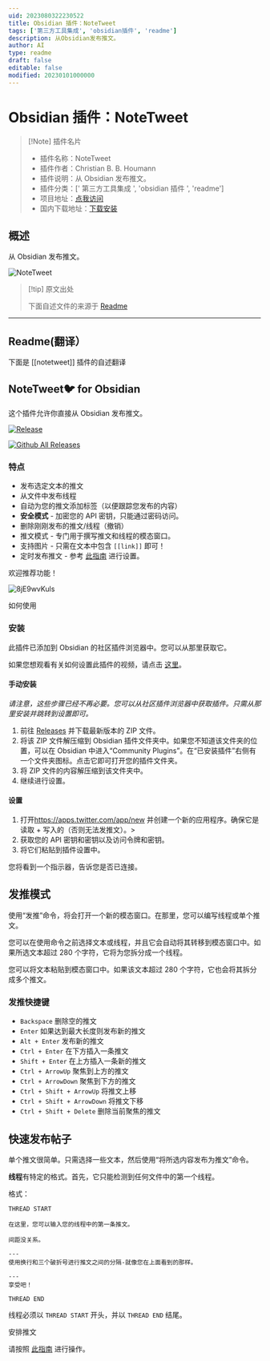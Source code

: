 ```yaml
---
uid: 2023080322230522
title: Obsidian 插件：NoteTweet
tags: ['第三方工具集成', 'obsidian插件', 'readme']
description: 从Obsidian发布推文。
author: AI
type: readme
draft: false
editable: false
modified: 20230101000000
---
```


# Obsidian 插件：NoteTweet

> [!Note] 插件名片
> - 插件名称：NoteTweet
> - 插件作者：Christian B. B. Houmann
> - 插件说明：从 Obsidian 发布推文。
> - 插件分类：[' 第三方工具集成 ', 'obsidian 插件 ', 'readme']
> - 项目地址：[点我访问](https://github.com/chhoumann/notetweet_obsidian)
> - 国内下载地址：[下载安装](https://pkmer.cn/products/plugin/pluginMarket/?notetweet)

## 概述

从 Obsidian 发布推文。

![NoteTweet](https://cdn.pkmer.cn/covers/notetweet_new.gif!pkmer)

> [!tip] 原文出处
>
>下面自述文件的来源于 [Readme](https://ghproxy.net/https://raw.githubusercontent.com/chhoumann/notetweet_obsidian/master/README.md)
>

---

## Readme(翻译）

下面是 [[notetweet]] 插件的自述翻译

## NoteTweet🐦 for Obsidian

这个插件允许你直接从 Obsidian 发布推文。

[![Release](https://img.shields.io/github/v/release/chhoumann/notetweet_obsidian?style=for-the-badge)]()

[![Github All Releases](https://img.shields.io/github/downloads/chhoumann/notetweet_obsidian/total.svg?style=for-the-badge&logo=appveyor)]()

### 特点

- 发布选定文本的推文
- 从文件中发布线程
- 自动为您的推文添加标签（以便跟踪您发布的内容）
- **安全模式** - 加密您的 API 密钥，只能通过密码访问。
- 删除刚刚发布的推文/线程（撤销）
- 推文模式 - 专门用于撰写推文和线程的模态窗口。
- 支持图片 - 只需在文本中包含 `[[link]]` 即可！
- 定时发布推文 - 参考 [此指南](./GuideToSettingUpScheduler.md) 进行设置。

欢迎推荐功能！

![8jE9wvKuls](https://user-images.githubusercontent.com/29108628/109525702-16c97180-7ab2-11eb-8bc0-3c4bc79a6b7a.gif)

如何使用

### 安装

此插件已添加到 Obsidian 的社区插件浏览器中。您可以从那里获取它。

如果您想观看有关如何设置此插件的视频，请点击 [这里](https://www.youtube.com/watch?v=jx09b1Ien3Q)。

#### 手动安装

*请注意，这些步骤已经不再必要。您可以从社区插件浏览器中获取插件。只需从那里安装并跳转到设置即可。*

1. 前往 [Releases](https://github.com/chhoumann/notetweet_obsidian/releases) 并下载最新版本的 ZIP 文件。
2. 将该 ZIP 文件解压缩到 Obsidian 插件文件夹中。如果您不知道该文件夹的位置，可以在 Obsidian 中进入“Community Plugins”。在“已安装插件”右侧有一个文件夹图标。点击它即可打开您的插件文件夹。
3. 将 ZIP 文件的内容解压缩到该文件夹中。
4. 继续进行设置。

#### 设置

1. 打开<https://apps.twitter.com/app/new> 并创建一个新的应用程序。确保它是读取 + 写入的（否则无法发推文）。>
2. 获取您的 API 密钥和密钥以及访问令牌和密钥。
3. 将它们粘贴到插件设置中。

您将看到一个指示器，告诉您是否已连接。

## 发推模式

使用“发推”命令，将会打开一个新的模态窗口。在那里，您可以编写线程或单个推文。

您可以在使用命令之前选择文本或线程，并且它会自动将其转移到模态窗口中。如果所选文本超过 280 个字符，它将为您拆分成一个线程。

您可以将文本粘贴到模态窗口中。如果该文本超过 280 个字符，它也会将其拆分成多个推文。

### 发推快捷键

- `Backspace` 删除空的推文
- `Enter` 如果达到最大长度则发布新的推文
- `Alt + Enter` 发布新的推文
- `Ctrl + Enter` 在下方插入一条推文
- `Shift + Enter` 在上方插入一条新的推文
- `Ctrl + ArrowUp` 聚焦到上方的推文
- `Ctrl + ArrowDown` 聚焦到下方的推文
- `Ctrl + Shift + ArrowUp` 将推文上移
- `Ctrl + Shift + ArrowDown` 将推文下移
- `Ctrl + Shift + Delete` 删除当前聚焦的推文

## 快速发布帖子

单个推文很简单。只需选择一些文本，然后使用“将所选内容发布为推文”命令。

**线程**有特定的格式。首先，它只能检测到任何文件中的第一个线程。

格式：

```
THREAD START

在这里，您可以输入您的线程中的第一条推文。

间距没关系。

---
使用换行和三个破折号进行推文之间的分隔-就像您在上面看到的那样。

---
享受吧！

THREAD END
```

线程必须以 `THREAD START` 开头，并以 `THREAD END` 结尾。

安排推文

请按照 [此指南](./GuideToSettingUpScheduler.md) 进行操作。
